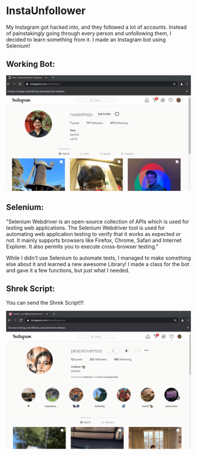 # InstaUnfollower

My Instagram got hacked into, and they followed a lot of accounts. 
Instead of painstakingly going through every person and unfollowing them, I decided to learn something from it. 
I made an Instagram bot using Selenium! 

## Working Bot:
![Working Bot](workingBot.gif)


## Selenium: 

"Selenium Webdriver is an open-source collection of APIs which is used for testing web applications. The Selenium Webdriver tool is used for automating web application testing to verify that it works as expected or not. It mainly supports browsers like Firefox, Chrome, Safari and Internet Explorer. It also permits you to execute cross-browser testing."

While I didn't use Selenium to automate tests, I managed to make something else about it and learned a new awesome Library! 
I made a class for the bot and gave it a few functions, but just what I needed.

## Shrek Script:

You can send the Shrek Script!!!

![Sending Shrek Script](SendingShrek.gif)



